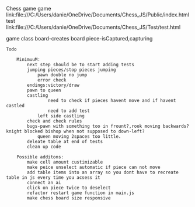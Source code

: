Chess game
game link:file:///C:/Users/danie/OneDrive/Documents/Chess_JS/Public/index.html
test link:file:///C:/Users/danie/OneDrive/Documents/Chess_JS/Test/test.html

game class
    board-creates board
    piece-isCaptured,capturing


    Todo

        MinimuuM:
            next step should be to start adding tests
            jumping pieces/stop pieces jumping
                pawn double no jump
                error check
            endings:victory/draw
            pawn to queen
            castling
                    need to check if pieces havent move and if havent castled
                    need to add test
                left side castling
            check and check rules
            bugs-pawn with something too in frount?,rook moving backwards? knight blocked bishop when not supposed to down-left?
                queen moving 2spaces too little.
            deleate table at end of tests         
            clean up code       

        Possible additons:    
            make cell amount custimizable
            make peice unselect automatic if piece can not move
            add table items into an array so you dont have to recreate table in js every time you acsess it
            connect an ai
            click on piece twice to deselect
            refactor restart game function in main.js
            make chess board size responsive

         

   